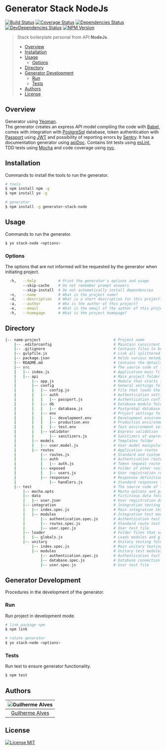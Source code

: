# Generator Stack NodeJs
[![Build Status][travis-image]][travis-url] [![Coverage Status][coveralls-image]][coveralls-url] [![Dependencies Status][david-dm-image]][david-dm-url] [![DevDependencies Status][david-dm-dev-image]][david-dm-dev-url] [![NPM Version][npm-image]][npm-url] 

[travis-image]: https://img.shields.io/travis/guiigos/generator-stack-node/master.svg?style=flat-square
[travis-url]: https://travis-ci.org/guiigos/generator-stack-node
[coveralls-image]: https://img.shields.io/coveralls/github/guiigos/generator-stack-node/master.svg?style=flat-square
[coveralls-url]: https://coveralls.io/github/guiigos/generator-stack-node?branch=master
[david-dm-image]: https://david-dm.org/guiigos/generator-stack-node/status.svg?style=flat-square
[david-dm-url]: https://david-dm.org/guiigos/generator-stack-node
[david-dm-dev-image]: https://david-dm.org/guiigos/generator-stack-node/dev-status.svg?style=flat-square
[david-dm-dev-url]: https://david-dm.org/guiigos/generator-stack-node?type=dev
[npm-image]: https://img.shields.io/npm/v/generator-stack-node.svg?style=flat-square
[npm-url]: https://www.npmjs.com/package/generator-stack-node

> Stack boilerplate personal from API **NodeJs**.<br>
> - [Overview](#overview)
> - [Installation](#installation)
> - [Usage](#usage)
>   - [Options](#options)
> - [Directory](#directory)
> - [Generator Development](#generator-development)
>   - [Run](#run)
>   - [Tests](#tests)
> - [Authors](#authors)
> - [License](#license)

## Overview
Generator using [Yeoman](http://yeoman.io).<br>
The generator creates an express API model compiling the code with [Babel](https://babeljs.io/), comes with integration with [PostgreSql](https://github.com/brianc/node-postgres) database, token authentication with [Passport](https://github.com/jaredhanson/passport) using [JWT](https://github.com/themikenicholson/passport-jwt) and possibility of reporting errors by [Sentry](https://sentry.io/). It has a documentation generator using [apiDoc](http://apidocjs.com/). Contains lint tests using [esLint](https://eslint.org/), TDD tests using [Mocha](https://github.com/mochajs/mocha) and code coverage using [nyc](https://github.com/istanbuljs/nyc).

## Installation
Commands to install the tools to run the generator.

```bash
# tools
$ npm install npm -g
$ npm install yo -g

# generator
$ npm install -g generator-stack-node
```

## Usage
Commands to run the generator.

```bash
$ yo stack-node <options>
```

### Options
The options that are not informed will be requested by the generator when initiating project.

```bash
  -h,   --help          # Print the generator's options and usage
        --skip-cache    # Do not remember prompt answers                    Default: false
        --skip-install  # Do not automatically install dependencies         Default: false
  -n,   --name          # What is the project name?
  -d,   --description   # What is a short description for this project?
  -a,   --author        # Who is the author of this project?
  -e,   --email         # What is the email of the author of this project?
  -h,   --homepage      # What is the project homepage?
```

## Directory
```bash
|-- name-project                                 # Project name
    |-- .editorconfig                            # Maintain consistent coding styles
    |-- .gitignore                               # Contains files to be ignored when pushing to git
    |-- gulpfile.js                              # Link all splittered gulp tasks
    |-- package.json                             # Holds various metadata relevant to the project
    |-- README.md                                # Contains the details of the generated project
    |-- src                                      # The source code of the application
    |   |-- index.js                             # Application main file
    |   |-- api                                  # Main project folder
    |       |-- app.js                           # Module that starts the server
    |       |-- config                           # General settings folder
    |       |   |-- config.js                    # File that loads the settings according to the environment
    |       |   |-- auth                         # Authentication settings folder
    |       |   |   |-- passport.js              # Authentication configuration module using passport
    |       |   |-- db                           # Database module folder
    |       |   |   |-- database.js              # PostgreSql database module
    |       |   |-- env                          # Project settings folder
    |       |   |   |-- development.env          # Development environment settings
    |       |   |   |-- production.env           # Production environment settings
    |       |   |   |-- test.env                 # Test environment settings
    |       |   |-- validator                    # Express validation folder
    |       |       |-- sanitizers.js            # Sanitizers of express
    |       |-- models                           # Templates folder
    |       |   |-- user.model.js                # User model manipulation of data with the database
    |       |-- routes                           # Application routes
    |           |-- routes.js                    # Standard and custom route file
    |           |-- auth                         # Authentication routes folder
    |           |   |-- auth.js                  # Token request route
    |           |-- exposed                      # Folder of other routes
    |           |   |-- users.js                 # User registration routes
    |           |-- responses                    # Responses definitions folder
    |               |-- handlers.js              # Standard responses to requests
    |-- test                                     # The source code of the tests
        |-- mocha.opts                           # Mocha options and parameters
        |-- data                                 # Fictitious data folder
        |   |-- user.json                        # User registration data
        |-- integration                          # Integration testing folder
        |   |-- index.spec.js                    # Main integration testing file
        |   |-- modules                          # Integration test modules
        |       |-- authentication.spec.js       # Authentication test file
        |       |-- routes.spec.js               # Standard route test file
        |       |-- user.spec.js                 # User test file
        |-- loader                               # Folder files that are required by the tests
        |   |-- globals.js                       # Loads modules and global settings
        |-- unitary                              # Unitary testing folder
            |-- index.spec.js                    # Main unitary testing file
            |-- modules                          # Unitary test modules
                |-- authentication.spec.js       # Authentication test file
                |-- database.spec.js             # Database connection test file
                |-- user.spec.js                 # User test file
```

## Generator Development
Procedures in the development of the generator.

### Run
Run project in development mode.

```bash
# link package npm
$ npm link

# rotate generator
$ yo stack-node <options>
```

### Tests
Run test to ensure generator functionality.

```bash
$ npm test
```

## Authors
| ![Guilherme Alves](https://avatars2.githubusercontent.com/u/6471538?v=3&s=150)|
|:---------------------:|
|  [Guilherme Alves](https://github.com/guiigos)   |

## License
[![License MIT](https://img.shields.io/github/license/guiigos/generator-stack-node.svg?style=flat-square)](https://github.com/guiigos/generator-stack-node/blob/master/LICENSE)
